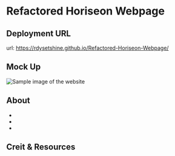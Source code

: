 # Refactored Horiseon Webpage

## Deployment URL

url: https://rdysetshine.github.io/Refactored-Horiseon-Webpage/
## Mock Up

![Sample image of the website](https://github.com/RdySetShine/Refactored-Horiseon-Webpage/blob/main/assets/images/01-html-css-git-homework-demo.png)

## About

-
-
-
 
 ## Creit & Resources
